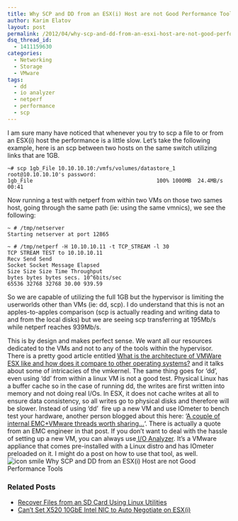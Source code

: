 ```yaml
---
title: Why SCP and DD from an ESX(i) Host are not Good Performance Tools
author: Karim Elatov
layout: post
permalink: /2012/04/why-scp-and-dd-from-an-esxi-host-are-not-good-performance-tools/
dsq_thread_id:
  - 1411159630
categories:
  - Networking
  - Storage
  - VMware
tags:
  - dd
  - io analyzer
  - netperf
  - performance
  - scp
---
```

I am sure many have noticed that whenever you try to scp a file to or from an ESX(i) host the performance is a little slow. Let&#8217;s take the following example, here is an scp between two hosts on the same switch utilizing links that are 1GB.

	~# scp 1gb_File 10.10.10.10:/vmfs/volumes/datastore_1
	root@10.10.10.10's password:
	1gb_File                                       100% 1000MB  24.4MB/s   00:41

Now running a test with netperf from within two VMs on those two sames host, going through the same path (ie: using the same vmnics), we see the following:

	  
	~ # /tmp/netserver  
	Starting netserver at port 12865
	
	~ # /tmp/netperf -H 10.10.10.11 -t TCP_STREAM -l 30  
	TCP STREAM TEST to 10.10.10.11  
	Recv Send Send  
	Socket Socket Message Elapsed  
	Size Size Size Time Throughput  
	bytes bytes bytes secs. 10^6bits/sec  
	65536 32768 32768 30.00 939.59  
	

So we are capable of utilizing the full 1GB but the hypervisor is limiting the userworlds other than VMs (ie: dd, scp). I do understand that this is not an apples-to-apples comparison (scp is actually reading and writing data to and from the local disks) but we are seeing scp transferring at 195Mb/s while netperf reaches 939Mb/s.

This is by design and makes perfect sense. We want all our resources dedicated to the VMs and not to any of the tools within the hypervisor. There is a pretty good article entitled <a href="http://www.quora.com/What-is-the-architecture-of-VMWare-ESX-like-and-how-does-it-compare-to-other-operating-systems" onclick="javascript:_gaq.push(['_trackEvent','outbound-article','http://www.quora.com/What-is-the-architecture-of-VMWare-ESX-like-and-how-does-it-compare-to-other-operating-systems']);">What is the architecture of VMWare ESX like and how does it compare to other operating systems?</a> and it talks about some of intricacies of the vmkernel. The same thing goes for &#8216;dd&#8217;, even using &#8216;dd&#8217; from within a linux VM is not a good test. Physical Linux has a buffer cache so in the case of running dd, the writes are first written into memory and not doing real I/Os. In ESX, it does not cache writes at all to ensure data consistency, so all writes go to physical disks and therefore will be slower. Instead of using &#8216;dd&#8217;  fire up a new VM and use IOmeter to bench test your hardware, another person blogged about this here: &#8216;<a href="http://virtualgeek.typepad.com/virtual_geek/2012/03/a-couple-of-internal-emcvmware-threads-worth-sharing.html" onclick="javascript:_gaq.push(['_trackEvent','outbound-article','http://virtualgeek.typepad.com/virtual_geek/2012/03/a-couple-of-internal-emcvmware-threads-worth-sharing.html']);">A couple of internal EMC+VMware threads worth sharing…</a>&#8216;. There is actually a quote from an EMC engineer in that post. If you don&#8217;t want to deal with the hassle of setting up a new VM, you can always use<a href="http://labs.vmware.com/flings/io-analyzer" onclick="javascript:_gaq.push(['_trackEvent','outbound-article','http://labs.vmware.com/flings/io-analyzer']);"> I/O Analyzer</a>. It&#8217;s a VMware appliance that comes pre-installed with a Linux distro and has IOmeter preloaded on it. I might do a post on how to use that tool, as well. <img src="http://virtuallyhyper.com/wp-includes/images/smilies/icon_smile.gif" alt="icon smile Why SCP and DD from an ESX(i) Host are not Good Performance Tools" class="wp-smiley" title="Why SCP and DD from an ESX(i) Host are not Good Performance Tools" /> 

<div class="SPOSTARBUST-Related-Posts">
  <H3>
    Related Posts
  </H3>
  
  <ul class="entry-meta">
    <li class="SPOSTARBUST-Related-Post">
      <a title="Recover Files from an SD Card Using Linux Utilities" href="http://virtuallyhyper.com/2012/11/recover-files-from-an-sd-card-using-linux-utilities/" onclick="javascript:_gaq.push(['_trackEvent','outbound-article','http://virtuallyhyper.com/2012/11/recover-files-from-an-sd-card-using-linux-utilities/']);" rel="bookmark">Recover Files from an SD Card Using Linux Utilities</a>
    </li>
    <li class="SPOSTARBUST-Related-Post">
      <a title="Can&#8217;t Set X520 10GbE Intel NIC to Auto Negotiate on ESX(i)" href="http://virtuallyhyper.com/2012/10/cant-set-x520-10gbe-intel-nic-to-auto-negotiate-on-esxi/" onclick="javascript:_gaq.push(['_trackEvent','outbound-article','http://virtuallyhyper.com/2012/10/cant-set-x520-10gbe-intel-nic-to-auto-negotiate-on-esxi/']);" rel="bookmark">Can&#8217;t Set X520 10GbE Intel NIC to Auto Negotiate on ESX(i)</a>
    </li>
  </ul>
</div>

<p class="wp-flattr-button">
  <a class="FlattrButton" style="display:none;" href="http://virtuallyhyper.com/2012/04/why-scp-and-dd-from-an-esxi-host-are-not-good-performance-tools/" title=" Why SCP and DD from an ESX(i) Host are not Good Performance Tools" rev="flattr;uid:virtuallyhyper;language:en_GB;category:text;tags:dd,io analyzer,netperf,performance,scp,blog;button:compact;">We were following the instructions laid out in VMware KB 1004089 to set a NIC to auto negotiate with the upstream switch. Upon running the command, we would see the...</a>
</p>